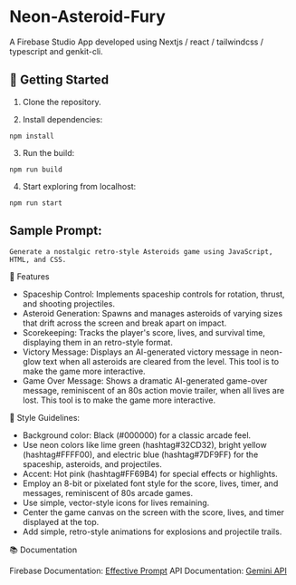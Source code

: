 # Neon-Asteroid-Fury

A Firebase Studio App developed using Nextjs / react / tailwindcss / typescript and genkit-cli.

## 🚀 Getting Started

1. Clone the repository.

2. Install dependencies:

```
npm install
```

3. Run the build:

```
npm run build
```

4. Start exploring from localhost:

```
npm run start
```

## Sample Prompt: 

```
Generate a nostalgic retro-style Asteroids game using JavaScript, HTML, and CSS.
```

🧩 Features

- Spaceship Control: Implements spaceship controls for rotation, thrust, and shooting projectiles.
- Asteroid Generation: Spawns and manages asteroids of varying sizes that drift across the screen and break apart on impact.
- Scorekeeping: Tracks the player's score, lives, and survival time, displaying them in an retro-style format.
- Victory Message: Displays an AI-generated victory message in neon-glow text when all asteroids are cleared from the level. This tool is to make the game more interactive.
- Game Over Message: Shows a dramatic AI-generated game-over message, reminiscent of an 80s action movie trailer, when all lives are lost. This tool is to make the game more interactive.

🎨 Style Guidelines:

- Background color: Black (#000000) for a classic arcade feel.
- Use neon colors like lime green (hashtag#32CD32), bright yellow (hashtag#FFFF00), and electric blue (hashtag#7DF9FF) for the spaceship, asteroids, and projectiles.
- Accent: Hot pink (hashtag#FF69B4) for special effects or highlights.
- Employ an 8-bit or pixelated font style for the score, lives, timer, and messages, reminiscent of 80s arcade games.
- Use simple, vector-style icons for lives remaining.
- Center the game canvas on the screen with the score, lives, and timer displayed at the top.
- Add simple, retro-style animations for explosions and projectile trails.

📚 Documentation

Firebase Documentation: [Effective Prompt](https://firebase.google.com/docs/studio/prompting?_gl=1*1x2p5c5*_up*MQ..*_ga*MTEzMDQ1MTcyOC4xNzQ0NDQ4MDMz*_ga_CW55HF8NVT*MTc0NDQ0ODAzMy4xLjAuMTc0NDQ0ODAzMy4wLjAuMA)
API Documentation: [Gemini API](https://aistudio.google.com/app/apikey)
